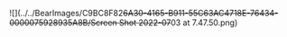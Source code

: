 ![](../../BearImages/C9BC8F82~~6A30-4165-B911-55C63AC4718E-76434-0000075928935A8B/Screen Shot 2022-07~~03 at 7.47.50.png)

<!-- {BearID:C026DB37-57BB-4D63-B26D-BF8F5AD21A84-67965-000005B4CA4ACA15} -->
